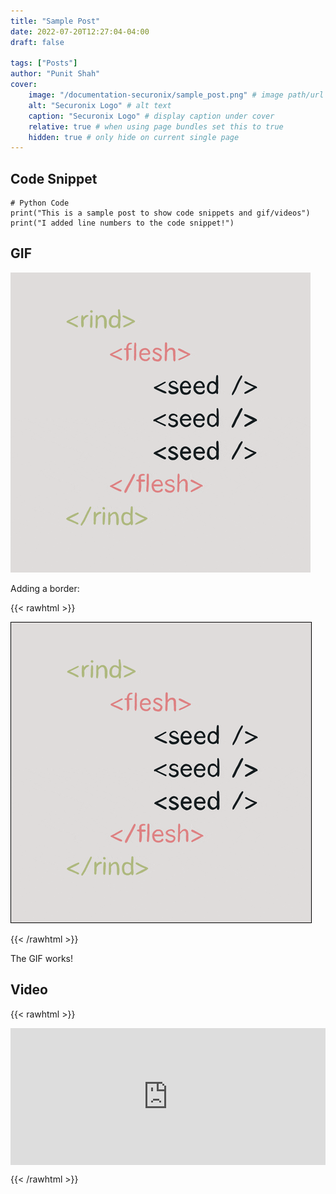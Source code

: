 ```yaml
---
title: "Sample Post"
date: 2022-07-20T12:27:04-04:00
draft: false

tags: ["Posts"]
author: "Punit Shah"
cover:
    image: "/documentation-securonix/sample_post.png" # image path/url
    alt: "Securonix Logo" # alt text
    caption: "Securonix Logo" # display caption under cover
    relative: true # when using page bundles set this to true
    hidden: true # only hide on current single page
---
```


## Code Snippet

```py3
# Python Code
print("This is a sample post to show code snippets and gif/videos")
print("I added line numbers to the code snippet!")
```

## GIF

![Watermelon GIF](../../watermelon.gif "Watermelon GIF")

Adding a border:

{{< rawhtml >}}

<img src="../../watermelon.gif" style='border:1px solid #000000' />

{{< /rawhtml >}}

The GIF works!

## Video

{{< rawhtml >}}

<div style="position: relative; padding-bottom: 43.4375%; height: 0;">
    <iframe src="https://www.loom.com/embed/77dcf27d20da45138d441f644d796ab5" frameborder="0" webkitallowfullscreen mozallowfullscreen allowfullscreen style="position: absolute; top: 0; left: 0; width: 100%; height: 100%;">
    </iframe>
</div>

{{< /rawhtml >}}